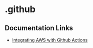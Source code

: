 # .github

## Documentation Links

- [Integrating AWS with Github Actions](doc/workflows/AWS_Integration.md)

